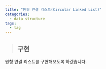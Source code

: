 ```yaml
---
title: "원형 연결 리스트(Circular Linked List)"
categories:
  - data structure
tags:
  - tag
---
```

> ## 구현

원형 연결 리스트를 구현해보도록 하겠습니다.<br>
